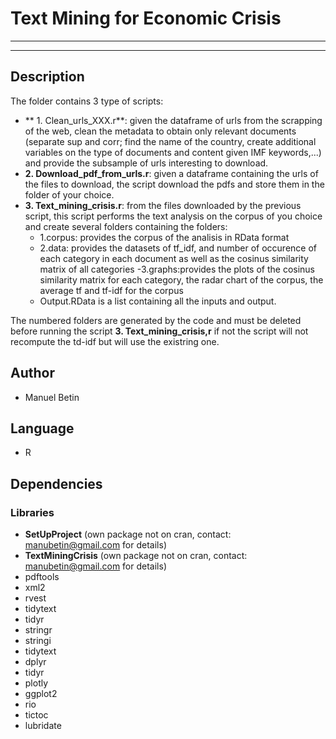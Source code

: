 #                          Text Mining for Economic Crisis

***
***

## Description

The folder contains 3 type of scripts:
 - ** 1. Clean_urls_XXX.r**: given the dataframe of urls from the scrapping of the web, clean the metadata to obtain only relevant documents (separate sup and corr; find the name of the country, create additional variables on the type of documents and content given IMF keywords,...) and provide the subsample of urls interesting to download.
 - **2. Download_pdf_from_urls.r**: given a dataframe containing the urls of the files to download, the script download the pdfs and store them in the folder of your choice.
 - **3. Text_mining_crisis.r**: from the files downloaded by the previous script, this script performs the text analysis on the corpus of you choice and create several folders containing the folders:
    - 1.corpus: provides the corpus of the analisis in RData format
    - 2.data: provides the datasets of tf_idf, and number of occurence of each category in each document as well as the cosinus similarity matrix of all categories
    -3.graphs:provides the plots of the cosinus similarity matrix for each category, the radar chart of the corpus, the average tf and tf-idf for the corpus
    - Output.RData is a list containing all the inputs and output.
 
The numbered folders are generated by the code and must be deleted before running the script **3. Text_mining_crisis,r** if not the script will not recompute the td-idf but will use the existring one.
## Author

- Manuel Betin

## Language

- R

## Dependencies

### Libraries

- **SetUpProject** (own package not on cran, contact: manubetin@gmail.com for details)
- **TextMiningCrisis** (own package not on cran, contact: manubetin@gmail.com for details)
- pdftools
- xml2
- rvest
- tidytext
- tidyr
- stringr
- stringi
- tidytext
- dplyr
- tidyr
- plotly
- ggplot2
- rio
- tictoc
- lubridate
